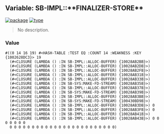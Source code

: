 ## Variable: SB-IMPL::\*\*FINALIZER-STORE\*\*
[![package](https://img.shields.io/badge/Package-SB--IMPL-5f9ea0.svg?style=social&colorA=999999)](../) [![type](https://img.shields.io/badge/Type-Variable-5f9ea0.svg?style=social&colorA=999999)](../#variable) 

> No description.

### Value
```
#((0 14 16 19) #<HASH-TABLE :TEST EQ :COUNT 14 :WEAKNESS :KEY {1002628DC3}> 19
  (#<CLOSURE (LAMBDA () :IN SB-IMPL::ALLOC-BUFFER) {10028AB2BB}>)
  (#<CLOSURE (LAMBDA () :IN SB-IMPL::ALLOC-BUFFER) {10028AB2DB}>)
  (#<CLOSURE (LAMBDA () :IN SB-IMPL::ALLOC-BUFFER) {10028AB2FB}>)
  (#<CLOSURE (LAMBDA () :IN SB-IMPL::ALLOC-BUFFER) {10028AB31B}>)
  (#<CLOSURE (LAMBDA () :IN SB-IMPL::ALLOC-BUFFER) {10028AB33B}>)
  (#<CLOSURE (LAMBDA () :IN SB-SYS:MAKE-FD-STREAM) {10028AB35B}>)
  (#<CLOSURE (LAMBDA () :IN SB-IMPL::ALLOC-BUFFER) {10028AB37B}>)
  (#<CLOSURE (LAMBDA () :IN SB-SYS:MAKE-FD-STREAM) {10028AB39B}>)
  (#<CLOSURE (LAMBDA () :IN SB-IMPL::ALLOC-BUFFER) {10028AB3BB}>)
  (#<CLOSURE (LAMBDA () :IN SB-SYS:MAKE-FD-STREAM) {100430BD9B}>)
  (#<CLOSURE (LAMBDA () :IN SB-IMPL::ALLOC-BUFFER) {10028AB3DB}>) 0
  (#<CLOSURE (LAMBDA () :IN SB-IMPL::ALLOC-BUFFER) {10028AB3FB}>) 0
  (#<CLOSURE (LAMBDA () :IN SB-IMPL::ALLOC-BUFFER) {10028AB41B}>)
  (#<CLOSURE (LAMBDA () :IN SB-IMPL::ALLOC-BUFFER) {10028AB43B}>) 0 0 0 0 0 0 0
  0 0 0 0 0 0 0 0 0 0 0 0 0 0 0 0 0 0 0 0 0 0 0 0)
```
